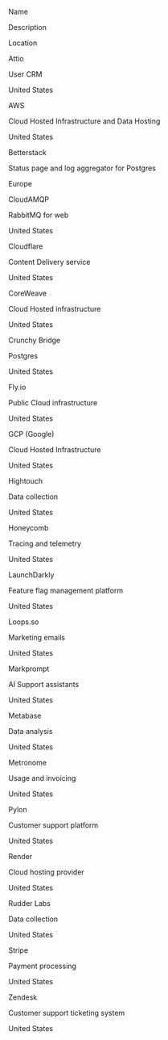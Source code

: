 Name

Description

Location

Attio

User CRM

United States

AWS

Cloud Hosted Infrastructure and Data Hosting

United States

Betterstack

Status page and log aggregator for Postgres

Europe

CloudAMQP

RabbitMQ for web

United States

Cloudflare

Content Delivery service

United States

CoreWeave

Cloud Hosted infrastructure

United States

Crunchy Bridge

Postgres

United States

Fly.io

Public Cloud infrastructure

United States

GCP (Google)

Cloud Hosted Infrastructure

United States

Hightouch

Data collection

United States

Honeycomb

Tracing and telemetry

United States

LaunchDarkly

Feature flag management platform

United States

Loops.so

Marketing emails

United States

Markprompt

AI Support assistants

United States

Metabase

Data analysis

United States

Metronome

Usage and invoicing

United States

Pylon

Customer support platform

United States

Render

Cloud hosting provider

United States

Rudder Labs

Data collection

United States

Stripe

Payment processing

United States

Zendesk

Customer support ticketing system

United States